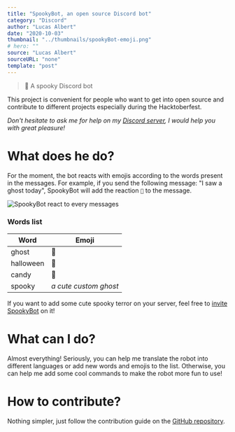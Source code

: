 ```yaml
---
title: "SpookyBot, an open source Discord bot"
category: "Discord"
author: "Lucas Albert"
date: "2020-10-03"
thumbnail: "../thumbnails/spookyBot-emoji.png"
# hero: ""
source: "Lucas Albert"
sourceURL: "none"
template: "post"
---
```


<blockquote>
  <p class="content">
    🎃 A spooky Discord bot
  </p>
</blockquote>

This project is convenient for people who want to get into open source and contribute to different projects especially during the Hacktoberfest.

*Don't hesitate to ask me for help on my [Discord server](https://discord.gg/nEDcagb), I would help you with great pleasure!*

# What does he do?
For the moment, the bot reacts with emojis according to the words present in the messages.
For example, if you send the following message: "I saw a ghost today", SpookyBot will add the reaction `👻` to the message.

![SpookyBot react to every messages](https://dev-to-uploads.s3.amazonaws.com/i/b49uwv5qqjb7oat62l1b.gif)

### Words list
| Word | Emoji |
| --- | --- |
| ghost | 👻 |
| halloween | 🎃 |
| candy | 🍬 |
| spooky | *a cute custom ghost* |

If you want to add some cute spooky terror on your server, feel free to [invite SpookyBot](https://discord.com/oauth2/authorize?client_id=761568927188123669&scope=bot&permissions=1141124160) on it!

# What can I do?
Almost everything!
Seriously, you can help me translate the robot into different languages or add new words and emojis to the list. Otherwise, you can help me add some cool commands to make the robot more fun to use!

# How to contribute?
Nothing simpler, just follow the contribution guide on the [GitHub repository](https://github.com/LucasCtrl/spookyBot).
